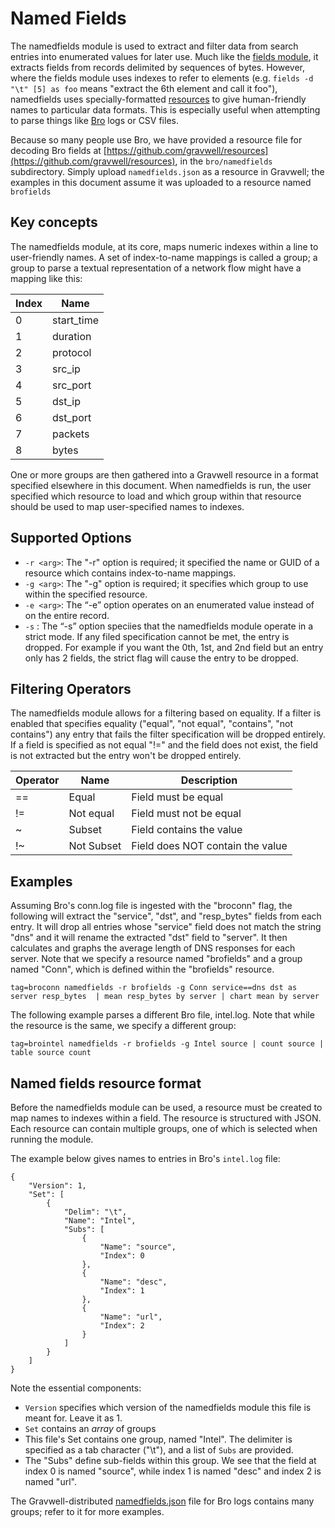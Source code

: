 # Named Fields

The namedfields module is used to extract and filter data from search entries into enumerated values for later use. Much like the [fields module](#!search/fields/fields.md), it extracts fields from records delimited by sequences of bytes. However, where the fields module uses indexes to refer to elements (e.g. `fields -d "\t" [5] as foo` means "extract the 6th element and call it foo"), namedfields uses specially-formatted [resources](#!resources/resources.md) to give human-friendly names to particular data formats. This is especially useful when attempting to parse things like [Bro](https://www.bro.org) logs or CSV files.

Because so many people use Bro, we have provided a resource file for decoding Bro fields at [https://github.com/gravwell/resources](https://github.com/gravwell/resources), in the `bro/namedfields` subdirectory. Simply upload `namedfields.json` as a resource in Gravwell; the examples in this document assume it was uploaded to a resource named `brofields`

## Key concepts

The namedfields module, at its core, maps numeric indexes within a line to user-friendly names. A set of index-to-name mappings is called a group; a group to parse a textual representation of a network flow might have a mapping like this:

| Index | Name |
|-------|------|
| 0		| start_time |
| 1		| duration |
| 2		| protocol |
| 3		| src_ip |
| 4		| src_port |
| 5		| dst_ip |
| 6		| dst_port |
| 7		| packets |
| 8		| bytes |

One or more groups are then gathered into a Gravwell resource in a format specified elsewhere in this document. When namedfields is run, the user specified which resource to load and which group within that resource should be used to map user-specified names to indexes.

## Supported Options

* `-r <arg>`: The "-r" option is required; it specified the name or GUID of a resource which contains index-to-name mappings.
* `-g <arg>`: The "-g" option is required; it specifies which group to use within the specified resource.
* `-e <arg>`: The “-e” option operates on an enumerated value instead of on the entire record.
* `-s` : The “-s” option speciies that the namedfields module operate in a strict mode.  If any filed specification cannot be met, the entry is dropped.  For example if you want the 0th, 1st, and 2nd field but an entry only has 2 fields, the strict flag will cause the entry to be dropped.

## Filtering Operators

The namedfields module allows for a filtering based on equality.  If a filter is enabled that specifies equality ("equal", "not equal", "contains", "not contains") any entry that fails the filter specification will be dropped entirely.  If a field is specified as not equal "!=" and the field does not exist, the field is not extracted but the entry won't be dropped entirely.

| Operator | Name | Description |
|----------|------|-------------|
| == | Equal | Field must be equal
| != | Not equal | Field must not be equal
| ~ | Subset | Field contains the value
| !~ | Not Subset | Field does NOT contain the value

## Examples

Assuming Bro's conn.log file is ingested with the "broconn" flag, the following will extract the "service", "dst", and "resp_bytes" fields from each entry. It will drop all entries whose "service" field does not match the string "dns" and it will rename the extracted "dst" field to "server". It then calculates and graphs the average length of DNS responses for each server. Note that we specify a resource named "brofields" and a group named "Conn", which is defined within the "brofields" resource.

```
tag=broconn namedfields -r brofields -g Conn service==dns dst as server resp_bytes  | mean resp_bytes by server | chart mean by server
```

The following example parses a different Bro file, intel.log. Note that while the resource is the same, we specify a different group:

```
tag=brointel namedfields -r brofields -g Intel source | count source | table source count
```

## Named fields resource format

Before the namedfields module can be used, a resource must be created to map names to indexes within a field. The resource is structured with JSON. Each resource can contain multiple groups, one of which is selected when running the module.

 The example below gives names to entries in Bro's `intel.log` file:

```
{
	"Version": 1,
	"Set": [
		{
			"Delim": "\t",
			"Name": "Intel",
			"Subs": [
				{
					"Name": "source",
					"Index": 0
				},
				{
					"Name": "desc",
					"Index": 1
				},
				{
					"Name": "url",
					"Index": 2
				}
			]
		}
	]
}
```

Note the essential components:

* `Version` specifies which version of the namedfields module this file is meant for. Leave it as 1.
* `Set` contains an *array* of groups
* This file's Set contains one group, named "Intel". The delimiter is specified as a tab character ("\t"), and a list of `Subs` are provided.
* The "Subs" define sub-fields within this group. We see that the field at index 0 is named "source", while index 1 is named "desc" and index 2 is named "url".

The Gravwell-distributed [namedfields.json](https://github.com/gravwell/resources/blob/master/bro/namedfields/namedfields.json) file for Bro logs contains many groups; refer to it for more examples.